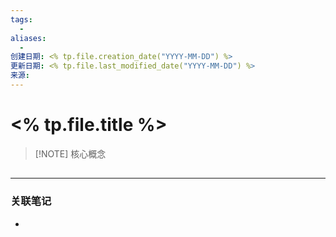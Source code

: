 ```yaml
---
tags:
  - 
aliases:
  - 
创建日期: <% tp.file.creation_date("YYYY-MM-DD") %>
更新日期: <% tp.file.last_modified_date("YYYY-MM-DD") %>
来源: 
---
```


# <% tp.file.title %>

> [!NOTE] 核心概念
> 

## 

---
### 关联笔记
- 